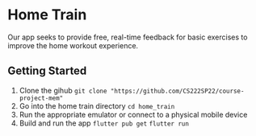 # Home Train

Our app seeks to provide free, real-time feedback for basic exercises to improve the home workout experience. 

## Getting Started

1. Clone the gihub `git clone "https://github.com/CS222SP22/course-project-mem"`
2. Go into the home train directory `cd home_train`
3. Run the appropriate emulator or connect to a physical mobile device
4. Build and run the app `flutter pub get` `flutter run`
